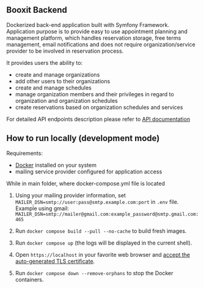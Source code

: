 ## Booxit Backend
Dockerized back-end application built with Symfony Framework. Application purpose is to provide easy to use appointment planning and management platform, which handles reservation storage, free terms management, email notifications and does not require organization/service provider to be involved in reservation process.
 
It provides users the ability to: 
- create and manage organizations 
- add other users to their organizations
- create and manage schedules
- manage organization members and their privileges in regard to organization and organization schedules
- create reservations based on organization schedules and services

For detailed API endpoints description please refer to  [API documentation](docs/api-endpoints.md#API-Endpoints)


## How to run locally (development mode)

Requirements:
- [Docker](https://docs.docker.com/engine/install/) installed on your system
- mailing service provider configured for application access

While in main folder, where docker-compose.yml file is located
1. Using your mailing provider information, set ```MAILER_DSN=smtp://user:pass@smtp.example.com:port``` in ```.env``` file. 
<br>Example using gmail:
 ```MAILER_DSN=smtp://mailer@gmail.com:example_password@smtp.gmail.com:465```

2. Run `docker compose build --pull --no-cache` to build fresh images.
3. Run `docker compose up` (the logs will be displayed in the current shell).
4. Open `https://localhost` in your favorite web browser and [accept the auto-generated TLS certificate](https://stackoverflow.com/a/15076602/1352334).
5. Run `docker compose down --remove-orphans` to stop the Docker containers.
